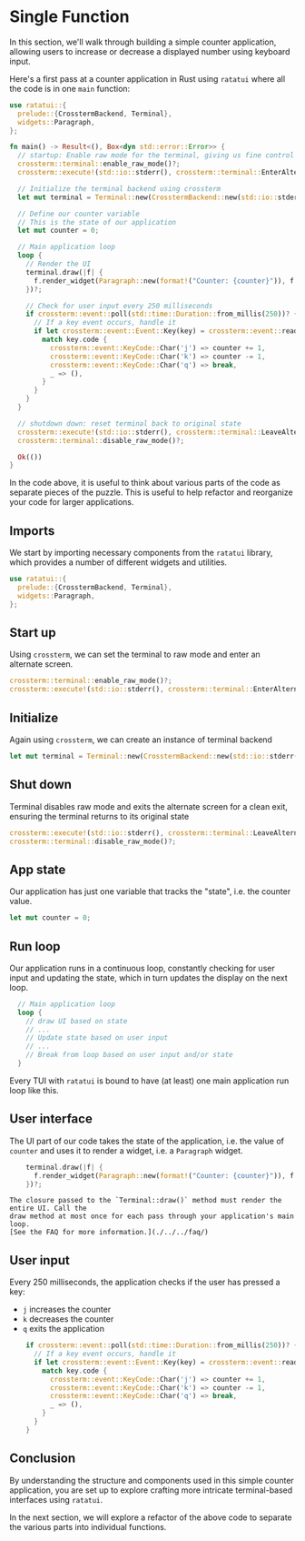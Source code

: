 # Single Function

In this section, we'll walk through building a simple counter application, allowing users to
increase or decrease a displayed number using keyboard input.

Here's a first pass at a counter application in Rust using `ratatui` where all the code is in one
`main` function:

```rust
use ratatui::{
  prelude::{CrosstermBackend, Terminal},
  widgets::Paragraph,
};

fn main() -> Result<(), Box<dyn std::error::Error>> {
  // startup: Enable raw mode for the terminal, giving us fine control over user input
  crossterm::terminal::enable_raw_mode()?;
  crossterm::execute!(std::io::stderr(), crossterm::terminal::EnterAlternateScreen)?;

  // Initialize the terminal backend using crossterm
  let mut terminal = Terminal::new(CrosstermBackend::new(std::io::stderr()))?;

  // Define our counter variable
  // This is the state of our application
  let mut counter = 0;

  // Main application loop
  loop {
    // Render the UI
    terminal.draw(|f| {
      f.render_widget(Paragraph::new(format!("Counter: {counter}")), f.size());
    })?;

    // Check for user input every 250 milliseconds
    if crossterm::event::poll(std::time::Duration::from_millis(250))? {
      // If a key event occurs, handle it
      if let crossterm::event::Event::Key(key) = crossterm::event::read()? {
        match key.code {
          crossterm::event::KeyCode::Char('j') => counter += 1,
          crossterm::event::KeyCode::Char('k') => counter -= 1,
          crossterm::event::KeyCode::Char('q') => break,
          _ => (),
        }
      }
    }
  }

  // shutdown down: reset terminal back to original state
  crossterm::execute!(std::io::stderr(), crossterm::terminal::LeaveAlternateScreen)?;
  crossterm::terminal::disable_raw_mode()?;

  Ok(())
}
```

In the code above, it is useful to think about various parts of the code as separate pieces of the
puzzle. This is useful to help refactor and reorganize your code for larger applications.

## Imports

We start by importing necessary components from the `ratatui` library, which provides a number of
different widgets and utilities.

```rust
use ratatui::{
  prelude::{CrosstermBackend, Terminal},
  widgets::Paragraph,
};
```

## Start up

Using `crossterm`, we can set the terminal to raw mode and enter an alternate screen.

```rust
crossterm::terminal::enable_raw_mode()?;
crossterm::execute!(std::io::stderr(), crossterm::terminal::EnterAlternateScreen)?;
```

## Initialize

Again using `crossterm`, we can create an instance of terminal backend

```rust
let mut terminal = Terminal::new(CrosstermBackend::new(std::io::stderr()))?;
```

## Shut down

Terminal disables raw mode and exits the alternate screen for a clean exit, ensuring the terminal
returns to its original state

```rust
crossterm::execute!(std::io::stderr(), crossterm::terminal::LeaveAlternateScreen)?;
crossterm::terminal::disable_raw_mode()?;
```

## App state

Our application has just one variable that tracks the "state", i.e. the counter value.

```rust
let mut counter = 0;
```

## Run loop

Our application runs in a continuous loop, constantly checking for user input and updating the
state, which in turn updates the display on the next loop.

```rust
  // Main application loop
  loop {
    // draw UI based on state
    // ...
    // Update state based on user input
    // ...
    // Break from loop based on user input and/or state
  }
```

Every TUI with `ratatui` is bound to have (at least) one main application run loop like this.

## User interface

The UI part of our code takes the state of the application, i.e. the value of `counter` and uses it
to render a widget, i.e. a `Paragraph` widget.

```rust
    terminal.draw(|f| {
      f.render_widget(Paragraph::new(format!("Counter: {counter}")), f.size());
    })?;
```

```admonish note
The closure passed to the `Terminal::draw()` method must render the entire UI. Call the
draw method at most once for each pass through your application's main loop.
[See the FAQ for more information.](./../../faq/)
```

## User input

Every 250 milliseconds, the application checks if the user has pressed a key:

- `j` increases the counter
- `k` decreases the counter
- `q` exits the application

```rust
    if crossterm::event::poll(std::time::Duration::from_millis(250))? {
      // If a key event occurs, handle it
      if let crossterm::event::Event::Key(key) = crossterm::event::read()? {
        match key.code {
          crossterm::event::KeyCode::Char('j') => counter += 1,
          crossterm::event::KeyCode::Char('k') => counter -= 1,
          crossterm::event::KeyCode::Char('q') => break,
          _ => (),
        }
      }
    }
```

## Conclusion

By understanding the structure and components used in this simple counter application, you are set
up to explore crafting more intricate terminal-based interfaces using `ratatui`.

In the next section, we will explore a refactor of the above code to separate the various parts into
individual functions.
